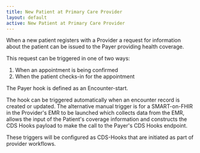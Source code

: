 ```yaml
---
title: New Patient at Primary Care Provider
layout: default
active: New Patient at Primary Care Provider
---
```


When a new patient registers with a Provider a request for information about the patient can be issued to the Payer providing health coverage. 

This request can be triggered in one of two ways:
1.	When an appointment is being confirmed
2.	When the patient checks-in for the appointment

The Payer hook is defined as an Encounter-start.

The hook can be triggered automatically when an encounter record is created or updated.
The alternative manual trigger is for a SMART-on-FHIR in the Provider's EMR to be launched which collects data from the EMR, allows the input of the Patient's coverage information and constructs the CDS Hooks payload to make the call to the Payer's CDS Hooks endpoint.

These triggers will be configured as CDS-Hooks that are initiated as part of provider workflows. 